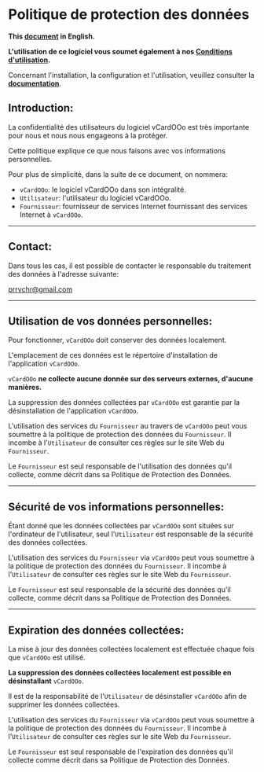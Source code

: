 # Politique de protection des données

**This [document][2] in English.**

**L'utilisation de ce logiciel vous soumet également à nos [Conditions d'utilisation][3].**

Concernant l'installation, la configuration et l'utilisation, veuillez consulter la **[documentation][4]**.

## Introduction:

La confidentialité des utilisateurs du logiciel vCardOOo est très importante pour nous et nous nous engageons à la protéger.

Cette politique explique ce que nous faisons avec vos informations personnelles.

Pour plus de simplicité, dans la suite de ce document, on nommera:
- `vCardOOo`:  le logiciel vCardOOo dans son intégralité.
- `Utilisateur`: l'utilisateur du logiciel vCardOOo.
- `Fournisseur`: fournisseur de services Internet fournissant des services Internet à `vCardOOo`.

___
## Contact:

Dans tous les cas, il est possible de contacter le responsable du traitement des données à l'adresse suivante:

prrvchr@gmail.com

___
## Utilisation de vos données personnelles:

Pour fonctionner, `vCardOOo` doit conserver des données localement.

L'emplacement de ces données est le répertoire d'installation de l'application `vCardOOo`.

`vCardOOo` **ne collecte aucune donnée sur des serveurs externes, d'aucune manières.**

La suppression des données collectées par `vCardOOo` est garantie par la désinstallation de l'application `vCardOOo`.

L'utilisation des services du `Fournisseur` au travers de `vCardOOo` peut vous soumettre à la politique de protection des données du `Fournisseur`. Il incombe à l'`Utilisateur` de consulter ces règles sur le site Web du `Fournisseur`.

Le `Fournisseur` est seul responsable de l'utilisation des données qu'il collecte, comme décrit dans sa Politique de Protection des Données.

___
## Sécurité de vos informations personnelles:

Étant donné que les données collectées par `vCardOOo` sont situées sur l'ordinateur de l'utilisateur, seul l'`Utilisateur` est responsable de la sécurité des données collectées.

L'utilisation des services du `Fournisseur` via `vCardOOo` peut vous soumettre à la politique de protection des données du `Fournisseur`. Il incombe à l'`Utilisateur` de consulter ces règles sur le site Web du `Fournisseur`.

Le `Fournisseur` est seul responsable de la sécurité des données qu'il collecte, comme décrit dans sa Politique de Protection des Données.

___
## Expiration des données collectées:

La mise à jour des données collectées localement est effectuée chaque fois que `vCardOOo` est utilisé.

**La suppression des données collectées localement est possible en désinstallant** `vCardOOo`.

Il est de la responsabilité de l'`Utilisateur` de désinstaller `vCardOOo` afin de supprimer les données collectées.

L'utilisation des services du `Fournisseur` via `vCardOOo` peut vous soumettre à la politique de protection des données du `Fournisseur`. Il incombe à l'`Utilisateur` de consulter ces règles sur le site Web du `Fournisseur`.

Le `Fournisseur` est seul responsable de l'expiration des données qu'il collecte comme décrit dans sa Politique de Protection des Données.

[1]: <https://prrvchr.github.io/vCardOOo/img/vCardOOo.png>
[2]: <https://prrvchr.github.io/vCardOOo/source/vCardOOo/registration/PrivacyPolicy_en>
[3]: <https://prrvchr.github.io/vCardOOo/source/vCardOOo/registration/TermsOfUse_fr>
[4]: <https://prrvchr.github.io/vCardOOo/README_fr>
